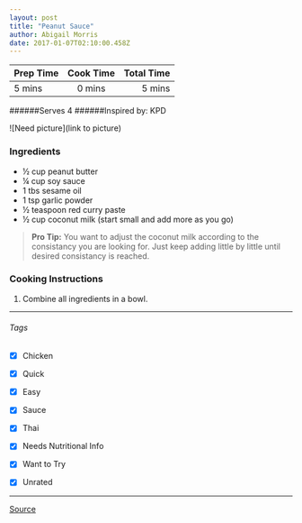 ```yaml
---
layout: post
title: "Peanut Sauce"
author: Abigail Morris
date: 2017-01-07T02:10:00.458Z
---
```


| Prep Time  | Cook Time    | Total Time  |
| ---------- |:------------:| -----------:|
| 5 mins    | 0 mins      | 5 mins     |


######Serves 4
######Inspired by: KPD

![Need picture](link to picture)

### Ingredients

* ½ cup peanut butter
* ¼ cup soy sauce
* 1 tbs sesame oil
* 1 tsp garlic powder
* ½ teaspoon red curry paste
* ½ cup coconut milk (start small and add more as you go)

> **Pro Tip:** You want to adjust the coconut milk according to the consistancy you are looking for. Just keep adding little by little until desired consistancy is reached.

### Cooking Instructions

1. Combine all ingredients in a bowl.

---

###### Tags
- [x] Chicken
- [x] Quick
- [x] Easy
- [x] Sauce
- [x] Thai
- [x] Needs Nutritional Info
- [x] Want to Try
- [x] Unrated


---

[Source](http://www.food.com/recipe/thai-peanut-sauce-407713)

